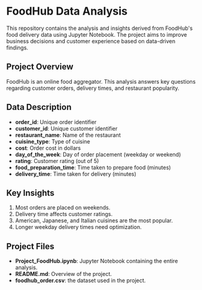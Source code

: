 # FoodHub Data Analysis

This repository contains the analysis and insights derived from FoodHub's food delivery data using Jupyter Notebook. The project aims to improve business decisions and customer experience based on data-driven findings.

## Project Overview
FoodHub is an online food aggregator. This analysis answers key questions regarding customer orders, delivery times, and restaurant popularity.

## Data Description
- **order_id**: Unique order identifier
- **customer_id**: Unique customer identifier
- **restaurant_name**: Name of the restaurant
- **cuisine_type**: Type of cuisine
- **cost**: Order cost in dollars
- **day_of_the_week**: Day of order placement (weekday or weekend)
- **rating**: Customer rating (out of 5)
- **food_preparation_time**: Time taken to prepare food (minutes)
- **delivery_time**: Time taken for delivery (minutes)

## Key Insights
1. Most orders are placed on weekends.
2. Delivery time affects customer ratings.
3. American, Japanese, and Italian cuisines are the most popular.
4. Longer weekday delivery times need optimization.

## Project Files
- **Project_FoodHub.ipynb**: Jupyter Notebook containing the entire analysis.
- **README.md**: Overview of the project.
-  **foodhub_order.csv**: the dataset used in the project.



